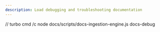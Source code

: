 ```yaml
---
description: Load debugging and troubleshooting documentation
---
```


// turbo
cmd /c node docs/scripts/docs-ingestion-engine.js docs-debug
